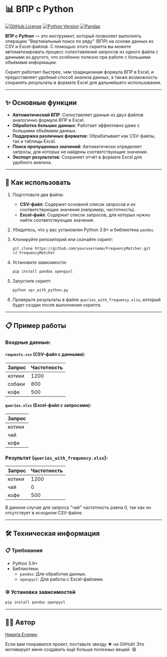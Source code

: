 # 📊 ВПР с Python

[![GitHub License](https://img.shields.io/badge/license-MIT-blue.svg)](https://github.com/yourusername/FrequencyMatcher/blob/main/LICENSE)
[![Python Version](https://img.shields.io/badge/python-3.9+-blue.svg)](https://www.python.org/)
[![Pandas](https://img.shields.io/badge/pandas-data%20processing-green.svg)](https://pandas.pydata.org/)

**ВПР с Python** — это инструмент, который позволяет выполнять операцию "Вертикальный поиск по ряду" (ВПР) на основе данных из CSV и Excel-файлов. С помощью этого скрипта вы можете автоматизировать процесс сопоставления запросов из одного файла с данными из другого, что особенно полезно при работе с большими объёмами информации.

Скрипт работает быстрее, чем традиционная формула ВПР в Excel, и предоставляет удобный способ анализа данных, а также возможность сохранять результаты в формате Excel для дальнейшего использования.

---

## ✨ Основные функции

- **Автоматический ВПР**: Сопоставляет данные из двух файлов аналогично формуле ВПР в Excel.
- **Обработка больших данных**: Работает эффективно даже с большими объёмами данных.
- **Поддержка различных форматов**: Обрабатывает как CSV-файлы, так и таблицы Excel.
- **Поиск пропущенных значений**: Автоматически определяет запросы, для которых не найдены соответствующие значения.
- **Экспорт результатов**: Сохраняет отчёт в формате Excel для удобного анализа.

---

## 🚀 Как использовать

1. Подготовьте два файла:
   - **CSV-файл**: Содержит основной список запросов и их соответствующие значения (например, частотность).
   - **Excel-файл**: Содержит список запросов, для которых нужно найти соответствующие значения.

2. Убедитесь, что у вас установлен Python 3.9+ и библиотека `pandas`.

3. Клонируйте репозиторий или скачайте скрипт:
   ```bash
   git clone https://github.com/yourusername/FrequencyMatcher.git
   cd FrequencyMatcher
   ```

4. Установите зависимости:
   ```bash
   pip install pandas openpyxl
   ```

5. Запустите скрипт:
   ```bash
   python vpr_with_python.py
   ```

6. Проверьте результаты в файле `queries_with_frequency.xlsx`, который будет создан после выполнения скрипта.

---

## 📋 Пример работы

### Входные данные:

#### `requests.csv` (CSV-файл с данными):
| Запрос         | Частотность |
|----------------|-------------|
| котики         | 1200        |
| собаки         | 800         |
| кофе           | 500         |

#### `queries.xlsx` (Excel-файл с запросами):
| Запрос         |
|----------------|
| котики         |
| чай            |
| кофе           |

### Результат (`queries_with_frequency.xlsx`):
| Запрос         | Частотность |
|----------------|-------------|
| котики         | 1200        |
| чай            | 0           |
| кофе           | 500         |

В данном случае для запроса "чай" частотность равна 0, так как он отсутствует в исходном CSV-файле.

---

## 🛠️ Техническая информация

### 📋 Требования

- Python 3.9+
- Библиотеки:
  - `pandas`: Для обработки данных.
  - `openpyxl`: Для работы с Excel-файлами.

### ⚙️ Установка зависимостей

```bash
pip install pandas openpyxl
```
---

## 👨‍💻 Автор

[Никита Есенин](https://github.com/UncleNoName).

Если вам понравился проект, поставьте звезду ★ на GitHub! Это мотивирует меня создавать ещё больше полезных вещей. 😄
